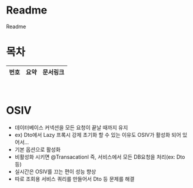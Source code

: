 # Readme
Readme


# 목차
| 번호 | 요약 | 문서링크 |
| --- | ---- | ---- |

<br>

# OSIV
* 데이터베이스 커넥션을 모든 요청이 끝날 때까지 유지
 * ex) Dto에서 Lazy 프록시 강제 초기화 할 수 있는 이유도 OSIV가 활성화 되어 있어서...
* 기본 옵션으로 활성화
* 비활성화 시키면 @Transacationl 즉, 서비스에서 모든 DB요청을 처리(ex: Dto 등)
* 실시간은 OSIV를 끄는 편이 성능 향상
 * 따로 조회용 서비스 쿼리를 만들어서 Dto 등 문제를 해결
